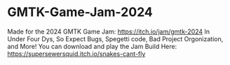 # GMTK-Game-Jam-2024
Made for the 2024 GMTK Game Jam: https://itch.io/jam/gmtk-2024 In Under Four Dys, So Expect Bugs, Spegetti code, Bad Project Orgonization, and More!
You can download and play the Jam Build Here: https://supersewersquid.itch.io/snakes-cant-fly
